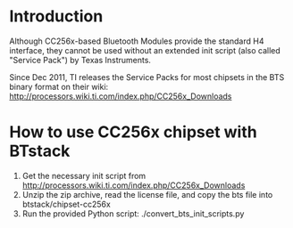 # Introduction #
Although CC256x-based Bluetooth Modules provide the standard H4 interface, they cannot be used without an extended init script (also called "Service Pack") by Texas Instruments.

Since Dec 2011, TI releases the Service Packs for most chipsets in the BTS binary format on their wiki: http://processors.wiki.ti.com/index.php/CC256x_Downloads

# How to use CC256x chipset with BTstack #
  1. Get the necessary init script from http://processors.wiki.ti.com/index.php/CC256x_Downloads
  1. Unzip the zip archive, read the license file, and copy the bts file into btstack/chipset-cc256x
  1. Run the provided Python script: ./convert\_bts\_init\_scripts.py